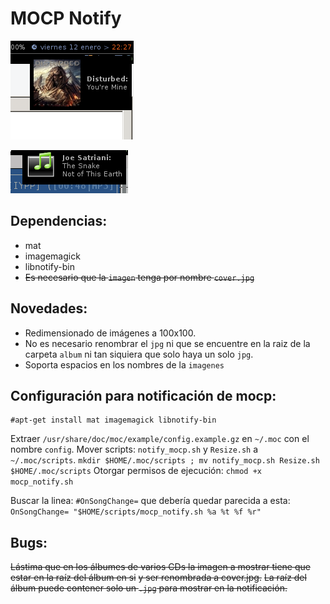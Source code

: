 # MOCP Notify

![Mocp_notify en acción](https://github.com/Tarrasquero/Mocp_notify/blob/master/screenshot.png?raw=true)

![Mocp notify ico](https://github.com/Tarrasquero/Mocp_notify/blob/master/Screenshot-ico.png)

## Dependencias:

 - mat 
 - imagemagick 
 - libnotify-bin
 - ~~Es necesario que la `imagen` tenga por nombre `cover.jpg`~~
 
## Novedades:

- Redimensionado de imágenes a 100x100.
- No es necesario renombrar el `jpg` ni que se encuentre en la raiz de la carpeta `album` ni tan siquiera que solo haya un solo `jpg`.
- Soporta espacios en los nombres de la `imagenes` 
## Configuración para notificación de mocp:

    #apt-get install mat imagemagick libnotify-bin
 
Extraer `/usr/share/doc/moc/example/config.example.gz` en `~/.moc` con el nombre `config`.
Mover scripts: `notify_mocp.sh` y `Resize.sh` a `~/.moc/scripts`.
`mkdir $HOME/.moc/scripts ; mv notify_mocp.sh Resize.sh $HOME/.moc/scripts`
Otorgar permisos de ejecución:  `chmod +x mocp_notify.sh`

Buscar la linea: `#OnSongChange=` que debería quedar parecida a esta: `OnSongChange= "$HOME/scripts/mocp_notify.sh %a %t %f %r"` 

## Bugs:

~~Lástima que en los álbumes de varios CDs la imagen a mostrar tiene que estar en la raíz del álbum en si~~ ~~y ser renombrada a cover.jpg.~~ ~~La raíz del álbum puede contener solo un `.jpg` para mostrar en la notificación.~~
